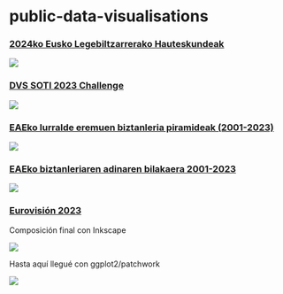 # public-data-visualisations


### [2024ko Eusko Legebiltzarrerako Hauteskundeak](https://github.com/mikelmadina/public-data-visualisations/tree/main/2024-04-22-EAE_Hauteskundeak)

![](2024-04-22-EAE_Hauteskundeak/mapa.png)

### [DVS SOTI 2023 Challenge](https://github.com/mikelmadina/public-data-visualisations/tree/main/2024-03-DVS-survey)

![](2024-03-DVS-survey/composicion.png)

### [EAEko lurralde eremuen biztanleria piramideak (2001-2023)](https://github.com/mikelmadina/public-data-visualisations/tree/main/2024-01_Piramideak)

![](2024-01_Piramideak/udalak/png/Gipuzkoa_Donostialdea_01_Donostia_A4.png)

### [EAEko biztanleriaren adinaren bilakaera 2001-2023](https://github.com/mikelmadina/public-data-visualisations/tree/main/2023-11_Populazioa)

![](2023-11_Populazioa/pir_eae.png)

### [Eurovisión 2023](https://github.com/mikelmadina/public-data-visualisations/tree/main/2023-05_Eurovision)

Composición final con Inkscape

![](2023-05_Eurovision/eurovision_2023.png)

Hasta aquí llegué con ggplot2/patchwork

![](2023-05_Eurovision/baseA2.png)
